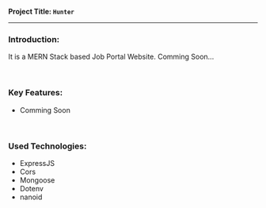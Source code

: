 **Project Title: `Hunter`**

---

### Introduction:

It is a MERN Stack based Job Portal Website. Comming Soon...

<br/>

### Key Features:

-   Comming Soon

<br/>

### Used Technologies:

-   ExpressJS
-   Cors
-   Mongoose
-   Dotenv
-   nanoid
